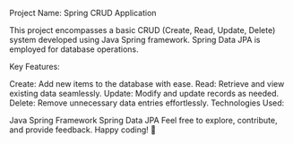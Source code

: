 Project Name: Spring CRUD Application

This project encompasses a basic CRUD (Create, Read, Update, Delete) system developed using Java Spring framework. Spring Data JPA is employed for database operations.

Key Features:

Create: Add new items to the database with ease.
Read: Retrieve and view existing data seamlessly.
Update: Modify and update records as needed.
Delete: Remove unnecessary data entries effortlessly.
Technologies Used:

Java Spring Framework
Spring Data JPA
Feel free to explore, contribute, and provide feedback. Happy coding! 🚀
